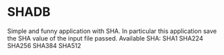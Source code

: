 # SHADB
Simple and funny application with SHA. In particular this application save the SHA value of the input file passed. Available SHA: SHA1 SHA224 SHA256 SHA384 SHA512
